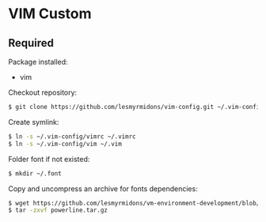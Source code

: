 VIM Custom
==========

Required
--------

Package installed:

* vim

Checkout repository:

```sh
$ git clone https://github.com/lesmyrmidons/vim-config.git ~/.vim-config
```

Create symlink:
```sh
$ ln -s ~/.vim-config/vimrc ~/.vimrc
$ ln -s ~/.vim-config/vim ~/.vim
```

Folder font if not existed:

```sh
$ mkdir ~/.font
```

Copy and uncompress an archive for fonts dependencies:

```sh
$ wget https://github.com/lesmyrmidons/vm-environment-development/blob/master/devops/roles/vim/files/powerline.tar.gz
$ tar -zxvf powerline.tar.gz
```

